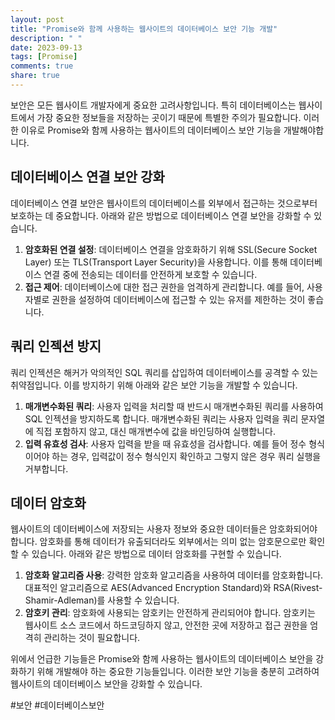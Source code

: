 ```yaml
---
layout: post
title: "Promise와 함께 사용하는 웹사이트의 데이터베이스 보안 기능 개발"
description: " "
date: 2023-09-13
tags: [Promise]
comments: true
share: true
---
```


보안은 모든 웹사이트 개발자에게 중요한 고려사항입니다. 특히 데이터베이스는 웹사이트에서 가장 중요한 정보들을 저장하는 곳이기 때문에 특별한 주의가 필요합니다. 이러한 이유로 Promise와 함께 사용하는 웹사이트의 데이터베이스 보안 기능을 개발해야합니다.

## 데이터베이스 연결 보안 강화

데이터베이스 연결 보안은 웹사이트의 데이터베이스를 외부에서 접근하는 것으로부터 보호하는 데 중요합니다. 아래와 같은 방법으로 데이터베이스 연결 보안을 강화할 수 있습니다.

1. **암호화된 연결 설정**: 데이터베이스 연결을 암호화하기 위해 SSL(Secure Socket Layer) 또는 TLS(Transport Layer Security)을 사용합니다. 이를 통해 데이터베이스 연결 중에 전송되는 데이터를 안전하게 보호할 수 있습니다.
2. **접근 제어**: 데이터베이스에 대한 접근 권한을 엄격하게 관리합니다. 예를 들어, 사용자별로 권한을 설정하여 데이터베이스에 접근할 수 있는 유저를 제한하는 것이 좋습니다.

## 쿼리 인젝션 방지

쿼리 인젝션은 해커가 악의적인 SQL 쿼리를 삽입하여 데이터베이스를 공격할 수 있는 취약점입니다. 이를 방지하기 위해 아래와 같은 보안 기능을 개발할 수 있습니다.

1. **매개변수화된 쿼리**: 사용자 입력을 처리할 때 반드시 매개변수화된 쿼리를 사용하여 SQL 인젝션을 방지하도록 합니다. 매개변수화된 쿼리는 사용자 입력을 쿼리 문자열에 직접 포함하지 않고, 대신 매개변수에 값을 바인딩하여 실행합니다.
2. **입력 유효성 검사**: 사용자 입력을 받을 때 유효성을 검사합니다. 예를 들어 정수 형식이어야 하는 경우, 입력값이 정수 형식인지 확인하고 그렇지 않은 경우 쿼리 실행을 거부합니다.

## 데이터 암호화

웹사이트의 데이터베이스에 저장되는 사용자 정보와 중요한 데이터들은 암호화되어야 합니다. 암호화를 통해 데이터가 유출되더라도 외부에서는 의미 없는 암호문으로만 확인할 수 있습니다. 아래와 같은 방법으로 데이터 암호화를 구현할 수 있습니다.

1. **암호화 알고리즘 사용**: 강력한 암호화 알고리즘을 사용하여 데이터를 암호화합니다. 대표적인 알고리즘으로 AES(Advanced Encryption Standard)와 RSA(Rivest-Shamir-Adleman)를 사용할 수 있습니다.
2. **암호키 관리**: 암호화에 사용되는 암호키는 안전하게 관리되어야 합니다. 암호키는 웹사이트 소스 코드에서 하드코딩하지 않고, 안전한 곳에 저장하고 접근 권한을 엄격히 관리하는 것이 필요합니다.

위에서 언급한 기능들은 Promise와 함께 사용하는 웹사이트의 데이터베이스 보안을 강화하기 위해 개발해야 하는 중요한 기능들입니다. 이러한 보안 기능을 충분히 고려하여 웹사이트의 데이터베이스 보안을 강화할 수 있습니다.

#보안 #데이터베이스보안
